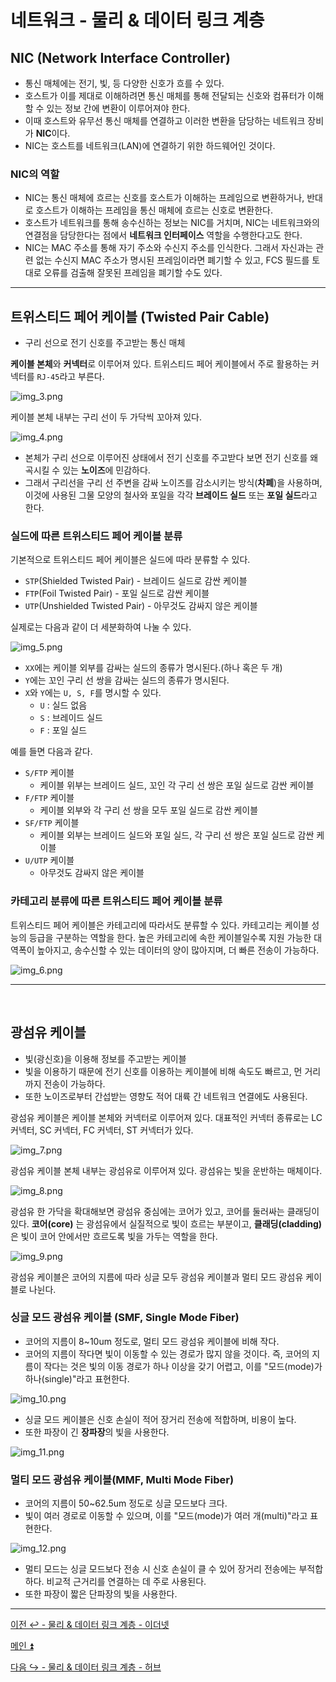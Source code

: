 # 네트워크 - 물리 & 데이터 링크 계층

## NIC (Network Interface Controller)

- 통신 매체에는 전기, 빛, 등 다양한 신호가 흐를 수 있다. 
- 호스트가 이를 제대로 이해하려면 통신 매체를 통해 전달되는 신호와 컴퓨터가 이해할 수 있는 정보 간에 변환이 이루어져야 한다.
- 이때 호스트와 유무선 통신 매체를 연결하고 이러한 변환을 담당하는 네트워크 장비가 **NIC**이다.
- NIC는 호스트를 네트워크(LAN)에 연결하기 위한 하드웨어인 것이다.

### NIC의 역할

- NIC는 통신 매체에 흐르는 신호를 호스트가 이해하는 프레임으로 변환하거나, 반대로 호스트가 이해하는 프레임을
통신 매체에 흐르는 신호로 변환한다.
- 호스트가 네트워크를 통해 송수신하는 정보는 NIC를 거치며, NIC는 네트워크와의 연결점을 담당한다는 점에서
**네트워크 인터페이스** 역할을 수행한다고도 한다.
- NIC는 MAC 주소를 통해 자기 주소와 수신지 주소를 인식한다. 그래서 자신과는 관련 없는 수신지 MAC 주소가 명시된 프레임이라면
폐기할 수 있고, FCS 필드를 토대로 오류를 검출해 잘못된 프레임을 폐기할 수도 있다.

---

## 트위스티드 페어 케이블 (Twisted Pair Cable)

- 구리 선으로 전기 신호를 주고받는 통신 매체

**케이블 본체**와 **커넥터**로 이루어져 있다. 트위스티드 페어 케이블에서 주로 활용하는 커넥터를 `RJ-45`라고 부른다.

![img_3.png](image/img_3.png)

케이블 본체 내부는 구리 선이 두 가닥씩 꼬아져 있다.

![img_4.png](image/img_4.png)

- 본체가 구리 선으로 이루어진 상태에서 전기 신호를 주고받다 보면 전기 신호를 왜곡시킬 수 있는
**노이즈**에 민감하다.
- 그래서 구리선을 구리 선 주변을 감싸 노이즈를 감소시키는 방식(**차폐**)을 사용하며, 이것에 사용된 그물
모양의 철사와 포일을 각각 **브레이드 실드** 또는 **포일 실드**라고 한다.

### 실드에 따른 트위스티드 페어 케이블 분류

기본적으로 트위스티드 페어 케이블은 실드에 따라 분류할 수 있다.

- `STP`(Shielded Twisted Pair) - 브레이드 실드로 감싼 케이블
- `FTP`(Foil Twisted Pair) - 포일 실드로 감싼 케이블
- `UTP`(Unshielded Twisted Pair) - 아무것도 감싸지 않은 케이블

실제로는 다음과 같이 더 세분화하여 나눌 수 있다.

![img_5.png](image/img_5.png)

- `XX`에는 케이블 외부를 감싸는 실드의 종류가 명시된다.(하나 혹은 두 개)
- `Y`에는 꼬인 구리 선 쌍을 감싸는 실드의 종류가 명시된다.
- `X`와 `Y`에는 `U, S, F`를 명시할 수 있다.
  - `U` : 실드 없음
  - `S` : 브레이드 실드
  - `F` : 포일 실드

예를 들면 다음과 같다.

- `S/FTP` 케이블
  - 케이블 위부는 브레이드 실드, 꼬인 각 구리 선 쌍은 포일 실드로 감싼 케이블
- `F/FTP` 케이블
  - 케이블 외부와 각 구리 선 쌍을 모두 포일 실드로 감싼 케이블
- `SF/FTP` 케이블
  - 케이블 외부는 브레이드 실드와 포일 실드, 각 구리 선 쌍은 포일 실드로 감싼 케이블
- `U/UTP` 케이블
  - 아무것도 감싸지 않은 케이블

### 카테고리 분류에 따른 트위스티드 페어 케이블 분류

트위스티드 페어 케이블은 카테고리에 따라서도 분류할 수 있다. 카테고리는 케이블 성능의 등급을 구분하는 역할을 한다.
높은 카테고리에 속한 케이블일수록 지원 가능한 대역폭이 높아지고, 송수신할 수 있는 데이터의 양이 많아지며, 
더 빠른 전송이 가능하다.

![img_6.png](image/img_6.png)

---

<br>

## 광섬유 케이블

- 빛(광신호)을 이용해 정보를 주고받는 케이블
- 빛을 이용하기 때문에 전기 신호를 이용하는 케이블에 비해 속도도 빠르고, 먼 거리까지 전송이 가능하다.
- 또한 노이즈로부터 간섭받는 영향도 적어 대륙 간 네트워크 연결에도 사용된다.

광섬유 케이블은 케이블 본체와 커넥터로 이루어져 있다. 
대표적인 커넥터 종류로는 LC 커넥터, SC 커넥터, FC 커넥터, ST 커넥터가 있다.

![img_7.png](image/img_7.png)

광섬유 케이블 본체 내부는 광섬유로 이루어져 있다. 광섬유는 빛을 운반하는 매체이다.

![img_8.png](image/img_8.png)

광섬유 한 가닥을 확대해보면 광섬유 중심에는 코어가 있고, 코어를 둘러싸는 클래딩이 있다. 
**코어(core)** 는 광섬유에서 실질적으로 빛이 흐르는 부분이고, **클래딩(cladding)** 은 빛이 코어 안에서만
흐르도록 빛을 가두는 역할을 한다.

![img_9.png](image/img_9.png)

광섬유 케이블은 코어의 지름에 따라 싱글 모두 광섬유 케이블과 멀티 모드 광섬유 케이블로 나뉜다.

### 싱글 모드 광섬유 케이블 (SMF, Single Mode Fiber)

- 코어의 지름이 8~10um 정도로, 멀티 모드 광섬유 케이블에 비해 작다.
- 코어의 지름이 작다면 빛이 이동할 수 있는 경로가 많지 않을 것이다. 즉, 코어의 지름이 작다는 것은
빛의 이동 경로가 하나 이상을 갖기 어렵고, 이를 "모드(mode)가 하나(single)"라고 표현한다.

![img_10.png](image/img_10.png)

- 싱글 모드 케이블은 신호 손실이 적어 장거리 전송에 적합하며, 비용이 높다.
- 또한 파장이 긴 **장파장**의 빛을 사용한다.

![img_11.png](image/img_11.png)

### 멀티 모드 광섬유 케이블(MMF, Multi Mode Fiber)

- 코어의 지름이 50~62.5um 정도로 싱글 모드보다 크다.
- 빛이 여러 경로로 이동할 수 있으며, 이를 "모드(mode)가 여러 개(multi)"라고 표현한다.

![img_12.png](image/img_12.png)

- 멀티 모드는 싱글 모드보다 전송 시 신호 손실이 클 수 있어 장거리 전송에는 부적합하다. 비교적 근거리를 연결하는 데 주로 사용된다.
- 또한 파장이 짧은 단파장의 빛을 사용한다.

---

[이전 ↩️ - 물리 & 데이터 링크 계층 - 이더넷](https://github.com/genesis12345678/TIL/blob/main/cs/network/data_layer/Ethernet.md)

[메인 ⏫](https://github.com/genesis12345678/TIL/blob/main/cs/network/Main.md)

[다음 ↪️ - 물리 & 데이터 링크 계층 - 허브](https://github.com/genesis12345678/TIL/blob/main/cs/network/data_layer/Hub.md)